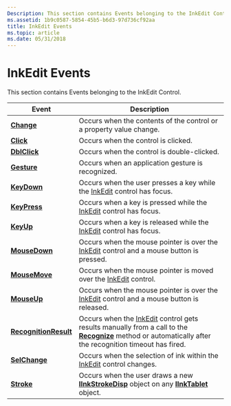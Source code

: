 ```yaml
---
Description: This section contains Events belonging to the InkEdit Control.
ms.assetid: 1b9c0587-5854-45b5-b6d3-97d736cf92aa
title: InkEdit Events
ms.topic: article
ms.date: 05/31/2018
---
```


# InkEdit Events

This section contains Events belonging to the InkEdit Control.



| Event                                                  | Description                                                                                                                                                                                                                  |
|--------------------------------------------------------|------------------------------------------------------------------------------------------------------------------------------------------------------------------------------------------------------------------------------|
| [**Change**](inkedit-change.md)                       | Occurs when the contents of the control or a property value change.<br/>                                                                                                                                               |
| [**Click**](inkedit-click.md)                         | Occurs when the control is clicked.<br/>                                                                                                                                                                               |
| [**DblClick**](inkedit-dblclick.md)                   | Occurs when the control is double-clicked.<br/>                                                                                                                                                                        |
| [**Gesture**](inkedit-gesture.md)                     | Occurs when an application gesture is recognized.<br/>                                                                                                                                                                 |
| [**KeyDown**](inkedit-keydown.md)                     | Occurs when the user presses a key while the [InkEdit](inkedit-control-reference.md) control has focus.<br/>                                                                                                          |
| [**KeyPress**](inkedit-keypress.md)                   | Occurs when a key is pressed while the [InkEdit](inkedit-control-reference.md) control has focus.<br/>                                                                                                                |
| [**KeyUp**](inkedit-keyup.md)                         | Occurs when a key is released while the [InkEdit](inkedit-control-reference.md) control has focus.<br/>                                                                                                               |
| [**MouseDown**](inkedit-mousedown.md)                 | Occurs when the mouse pointer is over the [InkEdit](inkedit-control-reference.md) control and a mouse button is pressed.<br/>                                                                                         |
| [**MouseMove**](inkedit-mousemove.md)                 | Occurs when the mouse pointer is moved over the [InkEdit](inkedit-control-reference.md) control.<br/>                                                                                                                 |
| [**MouseUp**](inkedit-mouseup.md)                     | Occurs when the mouse pointer is over the [InkEdit](inkedit-control-reference.md) control and a mouse button is released.<br/>                                                                                        |
| [**RecognitionResult**](inkedit-recognitionresult.md) | Occurs when the [InkEdit](inkedit-control-reference.md) control gets results manually from a call to the [**Recognize**](/windows/desktop/api/inked/nf-inked-iinkedit-recognize) method or automatically after the recognition timeout has fired.<br/> |
| [**SelChange**](inkedit-selchange.md)                 | Occurs when the selection of ink within the [InkEdit](inkedit-control-reference.md) control changes.<br/>                                                                                                             |
| [**Stroke**](inkedit-stroke.md)                       | Occurs when the user draws a new [**IInkStrokeDisp**](/windows/desktop/api/msinkaut/nn-msinkaut-iinkstrokedisp) object on any [**IInkTablet**](/windows/desktop/api/msinkaut/nn-msinkaut-iinktablet) object.<br/>                                                                                  |



 

 

 




